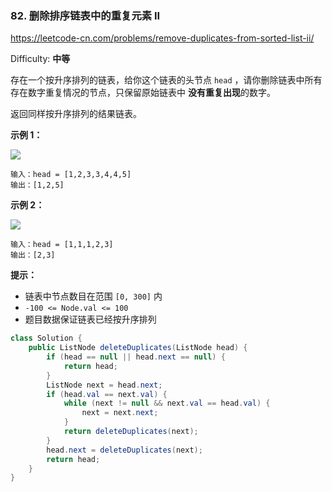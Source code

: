 ### 82. 删除排序链表中的重复元素 II

https://leetcode-cn.com/problems/remove-duplicates-from-sorted-list-ii/

Difficulty: **中等**


存在一个按升序排列的链表，给你这个链表的头节点 `head` ，请你删除链表中所有存在数字重复情况的节点，只保留原始链表中 **没有重复出现**的数字。

返回同样按升序排列的结果链表。

**示例 1：**

![](https://assets.leetcode.com/uploads/2021/01/04/linkedlist1.jpg)

```
输入：head = [1,2,3,3,4,4,5]
输出：[1,2,5]
```

**示例 2：**

![](https://assets.leetcode.com/uploads/2021/01/04/linkedlist2.jpg)

```
输入：head = [1,1,1,2,3]
输出：[2,3]
```

**提示：**

*   链表中节点数目在范围 `[0, 300]` 内
*   `-100 <= Node.val <= 100`
*   题目数据保证链表已经按升序排列


```java
class Solution {
    public ListNode deleteDuplicates(ListNode head) {
        if (head == null || head.next == null) {
            return head;
        }
        ListNode next = head.next;
        if (head.val == next.val) {
            while (next != null && next.val == head.val) {
                next = next.next;
            }
            return deleteDuplicates(next);
        }
        head.next = deleteDuplicates(next);
        return head;
    }
}
```
